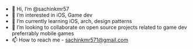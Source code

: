- 👋 Hi, I’m @sachinkmr57
- 👀 I’m interested in iOS, Game dev
- 🌱 I’m currently learning iOS, arch, design patterns
- 💞️ I’m looking to collaborate on open source projects related to game dev preferrably mobile games
- 📫 How to reach me - sachinkmr571@gmail.com

<!---
sachinkmr57/sachinkmr57 is a ✨ special ✨ repository because its `README.md` (this file) appears on your GitHub profile.
You can click the Preview link to take a look at your changes.
--->
